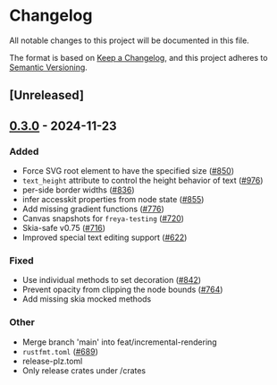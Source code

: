 # Changelog

All notable changes to this project will be documented in this file.

The format is based on [Keep a Changelog](https://keepachangelog.com/en/1.0.0/),
and this project adheres to [Semantic Versioning](https://semver.org/spec/v2.0.0.html).

## [Unreleased]

## [0.3.0](https://github.com/marc2332/freya/compare/freya-engine-v0.2.2...freya-engine-v0.3.0) - 2024-11-23

### Added

- Force SVG root element to have the specified size ([#850](https://github.com/marc2332/freya/pull/850))
- `text_height` attribute to control the height behavior of text ([#976](https://github.com/marc2332/freya/pull/976))
- per-side border widths ([#836](https://github.com/marc2332/freya/pull/836))
- infer accesskit properties from node state ([#855](https://github.com/marc2332/freya/pull/855))
- Add missing gradient functions ([#776](https://github.com/marc2332/freya/pull/776))
- Canvas snapshots for `freya-testing` ([#720](https://github.com/marc2332/freya/pull/720))
- Skia-safe v0.75 ([#716](https://github.com/marc2332/freya/pull/716))
- Improved special text editing support ([#622](https://github.com/marc2332/freya/pull/622))

### Fixed

- Use individual methods to set decoration ([#842](https://github.com/marc2332/freya/pull/842))
- Prevent opacity from clipping the node bounds ([#764](https://github.com/marc2332/freya/pull/764))
- Add missing skia mocked methods

### Other

- Merge branch 'main' into feat/incremental-rendering
- `rustfmt.toml` ([#689](https://github.com/marc2332/freya/pull/689))
- release-plz.toml
- Only release crates under /crates
